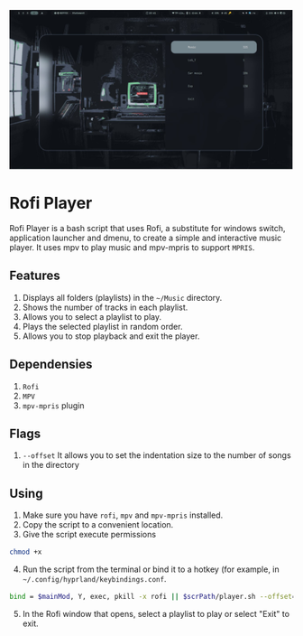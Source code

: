 ![preview](preview.png)
# Rofi Player

Rofi Player is a bash script that uses Rofi, a substitute for windows switch, application launcher and dmenu, to create a simple and interactive music player. 
It uses mpv to play music and mpv-mpris to support `MPRIS`.

## Features
1. Displays all folders (playlists) in the `~/Music` directory.
2. Shows the number of tracks in each playlist.
3. Allows you to select a playlist to play.
4. Plays the selected playlist in random order.
5. Allows you to stop playback and exit the player.

## Dependensies
1. `Rofi`
2. `MPV`
3. `mpv-mpris` plugin

## Flags
1. `--offset` It allows you to set the indentation size to the number of songs in the directory

## Using
1. Make sure you have `rofi`, `mpv` and `mpv-mpris` installed.
2. Copy the script to a convenient location.
3. Give the script execute permissions
```sh
chmod +x
```
4. Run the script from the terminal or bind it to a hotkey (for example, in `~/.config/hyprland/keybindings.conf`.
```sh
bind = $mainMod, Y, exec, pkill -x rofi || $scrPath/player.sh --offset=25 # open player
```
5. In the Rofi window that opens, select a playlist to play or select "Exit" to exit.
